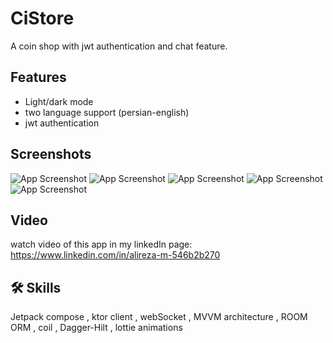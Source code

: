 
# CiStore

A coin shop with jwt authentication and chat feature.




## Features

- Light/dark mode 
- two language support (persian-english)
- jwt authentication


## Screenshots

![App Screenshot](https://github.com/AlirezaMohammadi-git/GameLand/blob/master/Screenshots/1.jpg)
![App Screenshot](https://github.com/AlirezaMohammadi-git/GameLand/blob/master/Screenshots/2.jpg)
![App Screenshot](https://github.com/AlirezaMohammadi-git/GameLand/blob/master/Screenshots/3.jpg)
![App Screenshot](https://github.com/AlirezaMohammadi-git/GameLand/blob/master/Screenshots/4.jpg)
![App Screenshot](https://github.com/AlirezaMohammadi-git/GameLand/blob/master/Screenshots/5.jpg)


## Video
watch video of this app in my linkedIn page:
https://www.linkedin.com/in/alireza-m-546b2b270
## 🛠 Skills
Jetpack compose , ktor client , webSocket , MVVM architecture , ROOM ORM , coil , Dagger-Hilt , lottie animations
